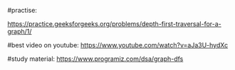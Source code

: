 #practise:

https://practice.geeksforgeeks.org/problems/depth-first-traversal-for-a-graph/1/

#best video on youtube:
https://www.youtube.com/watch?v=aJa3U-hydXc

#study material:
https://www.programiz.com/dsa/graph-dfs